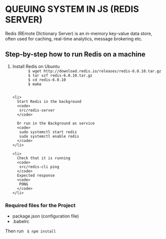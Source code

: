 <h1> QUEUING SYSTEM IN JS (REDIS SERVER) </h1>
Redis (REmote DIctionary Server) is an in-memory key-value data store, often used for caching, real-time analytics, message brokering etc.

<h2> Step-by-step how to run Redis on a machine</h2>
<ol>
    <li>
      Install Redis on Ubuntu
      <code>
       $ wget http://download.redis.io/releases/redis-6.0.10.tar.gz
       $ tar xzf redis-6.0.10.tar.gz
       $ cd redis-6.0.10
       $ make
      </code>
    </li>

    <li>
      Start Redis in the background
      <code>
       src/redis-server
      </code>

      Or run in the Background as service
      <code>
       sudo systemctl start redis
       sudo systemctl enable redis
      </code>
    </li>

    <li>
      Check that it is running
      <code>
       src/redis-cli ping
      </code>
      Expected response
      <code>
       PONG
      </code>
    </li>
</ol>

<h3> Required files for the Project </h3>
  <ul>
    <li> package.json (configuration file)</li>
    <li> .babelrc</li>
  </ul>
  Then run <code> $ npm install </code>
